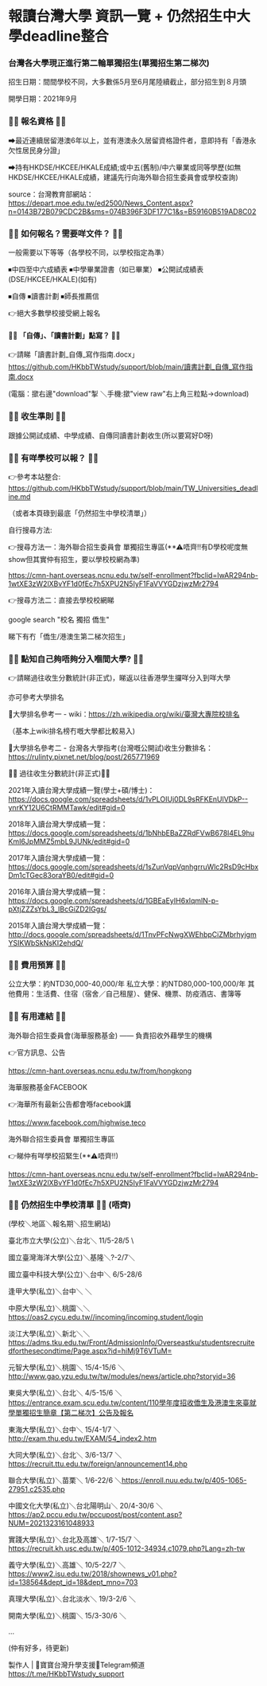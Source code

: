 # 報讀台灣大學 資訊一覽 + 仍然招生中大學deadline整合

### 台灣各大學現正進行第二輪單獨招生(單獨招生第二梯次)

招生日期：間間學校不同，大多數係5月至6月尾陸續截止，部分招生到８月頭

開學日期：2021年9月

### 🔹🔹 報名資格 🔹🔹

➡最近連續居留港澳6年以上，並有港澳永久居留資格證件者，意即持有「香港永欠性居民身分證」

➡持有HKDSE/HKCEE/HKALE成績;或中五(舊制)/中六畢業或同等學歷(如無HKDSE/HKCEE/HKALE成績，建議先行向海外聯合招生委員會或學校查詢)


source：台灣教育部網站：https://depart.moe.edu.tw/ed2500/News_Content.aspx?n=0143B72B079CDC2B&sms=074B396F3DF177C1&s=B59160B519AD8C02


### 🔹🔹 如何報名？需要咩文件？ 🔹🔹 

一般需要以下等等（各學校不同，以學校指定為準）

⏹中四至中六成績表   ⏹中學畢業證書（如已畢業）   ⏹公開試成績表(DSE/HKCEE/HKALE)(如有)

⏹自傳   ⏹讀書計劃   ⏹師長推薦信

👉絕大多數學校接受網上報名


#### 🔹🔹 「自傳」、「讀書計劃」點寫？ 🔹🔹 

👉請睇「讀書計劃_自傳_寫作指南.docx」 https://github.com/HKbbTWstudy/support/blob/main/讀書計劃_自傳_寫作指南.docx

(電腦：撳右邊"download"掣 ＼手機:撳"view raw"右上角三粒點->download)


### 🔹🔹 收生準則 🔹🔹 

跟據公開試成績、中學成績、自傳同讀書計劃收生(所以要寫好D呀)


### 🔹🔹 有咩學校可以報？ 🔹🔹 

👉參考本站整合: https://github.com/HKbbTWstudy/support/blob/main/TW_Universities_deadline.md

（或者本頁碌到最底「仍然招生中學校清單」）

自行搜尋方法:

👉搜尋方法一：海外聯合招生委員會 單獨招生專區(**⚠唔齊!!有D學校呢度無show但其實仲有招生，要以學校校網為準)

https://cmn-hant.overseas.ncnu.edu.tw/self-enrollment?fbclid=IwAR294nb-1wtXE3zW2lXBvYF1d0fEc7h5XPU2N5IyF1FaVVYGDzjwzMr2794


👉搜尋方法二：直接去學校校網睇

google search "校名 獨招 僑生"

睇下有冇「僑生/港澳生第二梯次招生」



### 🔹🔹 點知自己夠唔夠分入嗰間大學? 🔹🔹 

👉請睇過往收生分數統計(非正式)，睇返以往香港學生攞咩分入到咩大學

亦可參考大學排名

🔹大學排名參考一 - wiki：https://zh.wikipedia.org/wiki/臺灣大專院校排名

（基本上wiki排名榜冇嘅大學都比較易入)

🔹大學排名參考二 - 台灣各大學指考(台灣嘅公開試)收生分數排名：https://rulinty.pixnet.net/blog/post/265771969

🔹🔹 過往收生分數統計(非正式)🔹🔹 

2021年入讀台灣大學成績一覽(學士+碩/博士)：
https://docs.google.com/spreadsheets/d/1vPLOIUj0DL9sRFKEnUlVDkP--ynrKY12U6CtRMMTawk/edit#gid=0

2018年入讀台灣大學成績一覽：
https://docs.google.com/spreadsheets/d/1bNhbEBaZZRdFVwB678l4EL9huKmI6JpMMZ5mbL9JUNk/edit#gid=0

2017年入讀台灣大學成績一覽：
https://docs.google.com/spreadsheets/d/1sZunVqpVqnhgrruWlc2RsD9cHbxDm1cTGec83oraYB0/edit#gid=0

2016年入讀台灣大學成績一覽：
https://docs.google.com/spreadsheets/d/1GBEaEyIH6xlqmlN-p-pXtjZZZsYbL3_IBcGiZD2IGgs/

2015年入讀台灣大學成績一覽：
http://docs.google.com/spreadsheets/d/1TnvPFcNwgXWEhbpCiZMbrhyjgmYSIKWbSkNsKI2ehdQ/


### 🔹🔹 費用預算 🔹🔹

公立大學：約NTD30,000-40,000/年
私立大學：約NTD80,000-100,000/年
其他費用：生活費、住宿（宿舍／自己租屋）、健保、機票、防疫酒店、書簿等


### 🔹🔹 有用連結 🔹🔹

海外聯合招生委員會(海華服務基金) —— 負責招收外藉學生的機構

👉官方訊息、公告

https://cmn-hant.overseas.ncnu.edu.tw/from/hongkong

海華服務基金FACEBOOK

👉海華所有最新公告都會喺facebook講

https://www.facebook.com/highwise.teco

海外聯合招生委員會 單獨招生專區

👉睇仲有咩學校招緊生(**⚠唔齊!!)

https://cmn-hant.overseas.ncnu.edu.tw/self-enrollment?fbclid=IwAR294nb-1wtXE3zW2lXBvYF1d0fEc7h5XPU2N5IyF1FaVVYGDzjwzMr2794


### 🔹🔹 仍然招生中學校清單 🔹🔹 (唔齊)

(學校＼地區＼報名期＼招生網站)

臺北市立大學(公立)＼台北＼ 11/5-28/5 \

國立臺灣海洋大學(公立)＼基隆＼?-2/7＼

國立臺中科技大學(公立)＼台中＼ 6/5-28/6

逢甲大學(私立)＼台中＼ ＼

中原大學(私立)＼桃園＼＼https://oas2.cycu.edu.tw//incoming/incoming.student/login

淡江大學(私立)＼新北＼＼https://adms.tku.edu.tw/Front/AdmissionInfo/Overseastku/studentsrecruitedforthesecondtime/Page.aspx?id=hiMj9T6VTuM=

元智大學(私立)＼桃園＼ 15/4-15/6 ＼http://www.gao.yzu.edu.tw/tw/modules/news/article.php?storyid=36

東吳大學(私立)＼台北＼ 4/5-15/6 ＼https://entrance.exam.scu.edu.tw/content/110學年度招收僑生及港澳生來臺就學單獨招生簡章【第二梯次】公告及報名

東海大學(私立)＼台中＼ 15/4-1/7 ＼http://exam.thu.edu.tw/EXAM/54_index2.htm

大同大學(私立)＼台北＼ 3/6-13/7 ＼https://recruit.ttu.edu.tw/foreign/announcement14.php

聯合大學(私立)＼苗栗＼ 1/6-22/6 ＼https://enroll.nuu.edu.tw/p/405-1065-27951,c2535.php 

中國文化大學(私立)＼台北陽明山＼ 20/4-30/6 ＼https://ap2.pccu.edu.tw/pccupost/post/content.asp?NUM=2021323161048933

實踐大學(私立)＼台北及高雄＼ 1/7-15/7 ＼https://recruit.kh.usc.edu.tw/p/405-1012-34934,c1079.php?Lang=zh-tw

義守大學(私立)＼高雄＼ 10/5-22/7 ＼https://www2.isu.edu.tw/2018/shownews_v01.php?id=138564&dept_id=18&dept_mno=703

真理大學(私立)＼台北淡水＼ 19/3-2/6 ＼

開南大學(私立)＼桃園＼ 15/3-30/6 ＼

...

(仲有好多，待更新)

製作人 | 📨寶寶台灣升學支援🚌Telegram頻道 https://t.me/HKbbTWstudy_support
